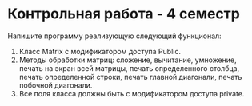 # Контрольная работа - 4 семестр

Напишите программу реализующую следующий функционал:
1. Класс Matrix с модификатором доступа Public.
2. Методы обработки матриц: сложение, вычитание, умножение, печать на экран всей матрицы, печать определенного столбца, печать определенной строки, печать главной диагонали, печать побочной диагонали.
3. Все поля класса должны быть с модификатором доступа private.
